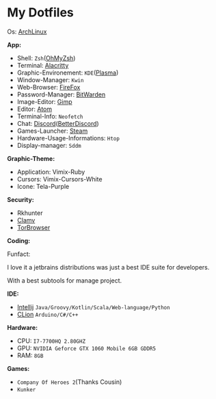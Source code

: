 # My Dotfiles 

Os: [ArchLinux](https://archlinux.org/)

**App:**

- Shell: `Zsh`([OhMyZsh](https://github.com/ohmyzsh/ohmyzsh))
- Terminal: [Alacritty](https://github.com/alacritty/alacritty)
- Graphic-Environement: `KDE`([Plasma](https://kde.org/plasma-desktop))
- Window-Manager: `Kwin`
- Web-Browser: [FireFox](https://www.mozilla.org)
- Password-Manager: [BitWarden](https://bitwarden.com/)
- Image-Editor: [Gimp](https://www.gimp.org/)
- Editor: [Atom](https://atom.io/)
- Terminal-Info: `Neofetch`
- Chat: [Discord](https://discord.com)([BetterDiscord](https://betterdiscord.net/))
- Games-Launcher: [Steam](https://steampowered.com)
- Hardware-Usage-Informations: `Htop`
- Display-manager: `Sddm`

**Graphic-Theme:**

- Application: Vimix-Ruby
- Cursors: Vimix-Cursors-White
- Icone: Tela-Purple

**Security:**
- Rkhunter
- [Clamv](https://www.clamv.net/)
- [TorBrowser](https://www.torproject.org/download/)

**Coding:**

Funfact:

I love it a jetbrains distributions was just a best IDE suite for developers.

With a best subtools for manage project.

**IDE:**

- [Intellij](https://www.jetbrains.com/idea/) `Java/Groovy/Kotlin/Scala/Web-language/Python`
- [CLion](https://www.jetbrains.com/clion/) `Arduino/C#/C++`

**Hardware:**

- CPU: `I7-7700HQ 2.80GHZ`
- GPU: `NVIDIA Geforce GTX 1060 Mobile 6GB GDDR5`
- RAM: `8GB`

**Games:**

- `Company Of Heroes 2`(Thanks Cousin) 
- `Kunker`

